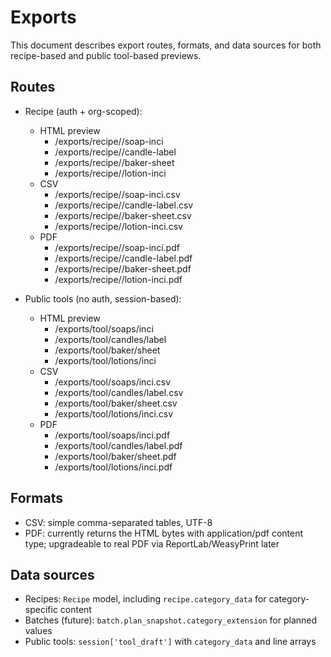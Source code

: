 # Exports

This document describes export routes, formats, and data sources for both recipe-based and public tool-based previews.

## Routes

- Recipe (auth + org-scoped):
  - HTML preview
    - /exports/recipe/<id>/soap-inci
    - /exports/recipe/<id>/candle-label
    - /exports/recipe/<id>/baker-sheet
    - /exports/recipe/<id>/lotion-inci
  - CSV
    - /exports/recipe/<id>/soap-inci.csv
    - /exports/recipe/<id>/candle-label.csv
    - /exports/recipe/<id>/baker-sheet.csv
    - /exports/recipe/<id>/lotion-inci.csv
  - PDF
    - /exports/recipe/<id>/soap-inci.pdf
    - /exports/recipe/<id>/candle-label.pdf
    - /exports/recipe/<id>/baker-sheet.pdf
    - /exports/recipe/<id>/lotion-inci.pdf

- Public tools (no auth, session-based):
  - HTML preview
    - /exports/tool/soaps/inci
    - /exports/tool/candles/label
    - /exports/tool/baker/sheet
    - /exports/tool/lotions/inci
  - CSV
    - /exports/tool/soaps/inci.csv
    - /exports/tool/candles/label.csv
    - /exports/tool/baker/sheet.csv
    - /exports/tool/lotions/inci.csv
  - PDF
    - /exports/tool/soaps/inci.pdf
    - /exports/tool/candles/label.pdf
    - /exports/tool/baker/sheet.pdf
    - /exports/tool/lotions/inci.pdf

## Formats

- CSV: simple comma-separated tables, UTF-8
- PDF: currently returns the HTML bytes with application/pdf content type; upgradeable to real PDF via ReportLab/WeasyPrint later

## Data sources

- Recipes: `Recipe` model, including `recipe.category_data` for category-specific content
- Batches (future): `batch.plan_snapshot.category_extension` for planned values
- Public tools: `session['tool_draft']` with `category_data` and line arrays
